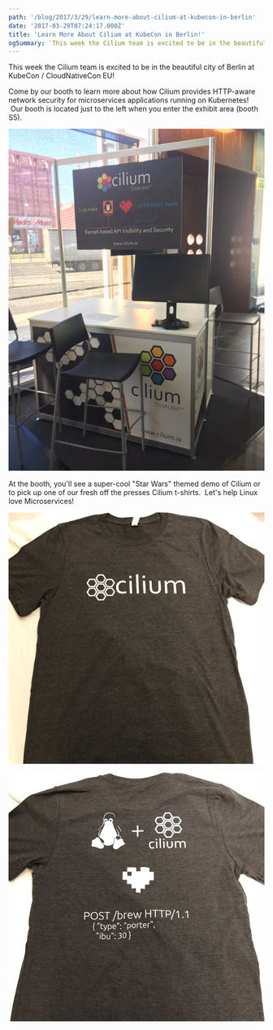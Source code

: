 ```yaml
---
path: '/blog/2017/3/29/learn-more-about-cilium-at-kubecon-in-berlin'
date: '2017-03-29T07:24:17.000Z'
title: 'Learn More About Cilium at KubeCon in Berlin!'
ogSummary: `This week the Cilium team is excited to be in the beautiful city of Berlin at KubeCon / CloudNativeCon EU!`
---
```


This week the Cilium team is excited to be in the beautiful city of Berlin at KubeCon / CloudNativeCon EU!

Come by our booth to learn more about how Cilium provides HTTP-aware network security for microservices applications running on Kubernetes!  Our booth is located just to the left when you enter the exhibit area (booth S5).

![](img.jpg)

At the booth, you'll see a super-cool "Star Wars" themed demo of Cilium or to pick up one of our fresh off the presses Cilium t-shirts.  Let's help Linux love Microservices!

![](img2.jpg)

![](img3.jpg)

